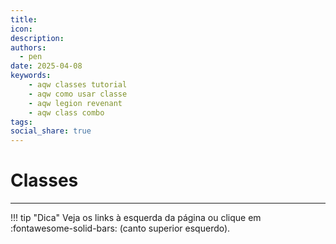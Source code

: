 ```yaml
---
title:
icon:
description:
authors:
  - pen
date: 2025-04-08
keywords:
    - aqw classes tutorial
    - aqw como usar classe
    - aqw legion revenant
    - aqw class combo
tags:
social_share: true
---
```

# Classes
---

!!! tip "Dica"
    Veja os links à esquerda da página ou clique em :fontawesome-solid-bars: (canto superior esquerdo).
